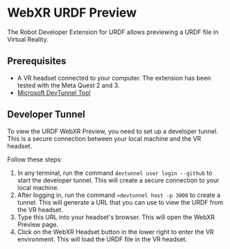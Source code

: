 # WebXR URDF Preview
The Robot Developer Extension for URDF allows previewing a URDF file in Virtual Reality. 

## Prerequisites
- A VR headset connected to your computer. The extension has been tested with the Meta Quest 2 and 3.
- [Microsoft DevTunnel Tool](https://learn.microsoft.com/en-us/azure/developer/dev-tunnels/get-started)

## Developer Tunnel
To view the URDF WebXR Preview, you need to set up a developer tunnel. This is a secure connection between your local machine and the VR headset. 

Follow these steps:
1. In any terminal, run the command `devtunnel user login --github` to start the developer tunnel. This will create a secure connection to your local machine.
2. After logging in, run the command `>devtunnel host -p 3000` to create a tunnel.  This will generate a URL that you can use to view the URDF from the VR headset.
3. Type this URL into your headset's browser. This will open the WebXR Preview page.
4. Click on the WebXR Headset button in the lower right to enter the VR environment. This will load the URDF file in the VR headset.



